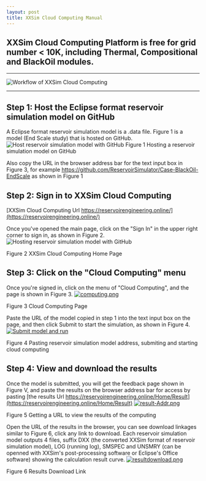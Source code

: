 ```yaml
---
layout: post
title: XXSim Cloud Computing Manual
---
```


## **XXSim Cloud Computing Platform is free for grid number < 10K, including Thermal, Compositional and BlackOil modules.**
---


![Workflow of XXSim Cloud Computing](https://www.peclouds.com/wp-content/uploads/2019/07/cloud-computing-workflow.png "Workflow")
  
---

## Step 1: Host the Eclipse format reservoir simulation model on GitHub
A Eclipse format reservoir simulation model is a .data file.
Figure 1 is a model (End Scale study) that is hosted on GitHub. 
![Host reservoir simulation model with GitHub](https://i.postimg.cc/Y2x2cN3x/githubcase.png "GitHub sample")
Figure 1 Hosting a reservoir simulation model on GitHub

Also copy the URL in the browser address bar for the text input box in Figure 3, for example https://github.com/ReservoirSimulator/Case-BlackOil-EndScale as shown in Figure 1

## Step 2: Sign in to XXSim Cloud Computing
[XXSim Cloud Computing Url https://reservoirengineering.online/](https://reservoirengineering.online/)

Once you've opened the main page, click on the "Sign In" in the upper right corner to sign in, as shown in Figure 2. ![Hosting reservoir simulation model with GitHub](https://www.peclouds.com/wp-content/uploads/2019/07/home.png "Home Page")

Figure 2 XXSim Cloud Computing Home Page

## Step 3: Click on the "Cloud Computing" menu

Once you're signed in, click on the menu of "Cloud Computing", and the page is shown in Figure 3. [![computing.png](https://www.peclouds.com/wp-content/uploads/2019/07/computing.png)](https://www.peclouds.com/wp-content/uploads/2019/07/computing.png)

Figure 3 Cloud Computing Page

Paste the URL of the model copied in step 1 into the text input box on the page, and then click Submit to start the simulation, as shown in Figure 4. [![Submit model and run](https://www.peclouds.com/wp-content/uploads/2019/07/submit.png)](https://www.peclouds.com/wp-content/uploads/2019/07/submit.png)

Figure 4 Pasting reservoir simulation model address, submiting and starting cloud computing

## Step 4: View and download the results
Once the model is submitted, you will get the feedback page shown in Figure V, and paste the results on the browser address bar for access by pasting [the results Url https://reservoirengineering.online/Home/Result](https://reservoirengineering.online/Home/Result) [![result-Addr.png](https://www.peclouds.com/wp-content/uploads/2019/07/result-Addr.png)](https://www.peclouds.com/wp-content/uploads/2019/07/result-Addr.png/)

Figure 5 Getting a URL to view the results of the computing

Open the URL of the results in the browser, you can see download linkages similar to Figure 6, click any link to download.
Each reservoir simulation model outputs 4 files, suffix DXX (the converted XXSim format of reservoir simulation model), LOG (running log), SMSPEC and UNSMRY (can be openned with XXSim's post-processing software or Eclipse's Office software) showing the calculation result curve. [![resultdownload.png](https://www.peclouds.com/wp-content/uploads/2019/07/resultdownload.png)](https://www.peclouds.com/wp-content/uploads/2019/07/resultdownload.png)

Figure 6 Results Download Link
